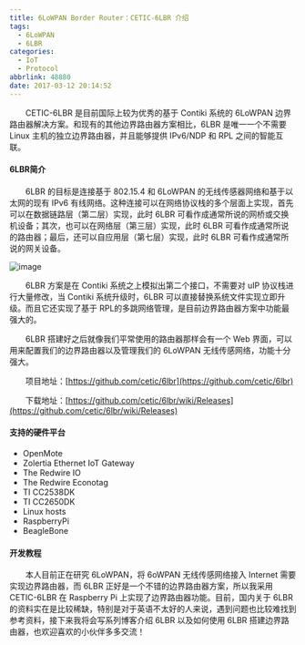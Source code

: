 ```yaml
---
title: 6LoWPAN Border Router：CETIC-6LBR 介绍
tags:
  - 6LoWPAN
  - 6LBR
categories:
  - IoT
  - Protocol
abbrlink: 48880
date: 2017-03-12 20:14:52
---
```


　　CETIC-6LBR 是目前国际上较为优秀的基于 Contiki 系统的 6LoWPAN 边界路由器解决方案。和现有的其他边界路由器方案相比，6LBR 是唯一一个不需要 Linux 主机的独立边界路由器，并且能够提供 IPv6/NDP 和 RPL 之间的智能互联。

<!--more-->

#### 6LBR简介

　　6LBR 的目标是连接基于 802.15.4 和 6LoWPAN 的无线传感器网络和基于以太网的现有 IPv6 有线网络。这种连接可以在网络协议栈的多个层面上实现，首先可以在数据链路层（第二层）实现，此时 6LBR 可看作成通常所说的网桥或交换机设备；其次，也可以在网络层（第三层）实现，此时 6LBR 可看作成通常所说的路由器；最后，还可以自应用层（第七层）实现，此时 6LBR 可看作成通常所说的网关设备。

![image](https://github.com/cetic/6lbr/wiki/images/6lbr-top-medium.png)

　　6LBR 方案是在 Contiki 系统之上模拟出第二个接口，不需要对 uIP 协议栈进行大量修改，当 Contiki 系统升级时，6LBR 可以直接替换系统文件实现立即升级。而且它还实现了基于 RPL的多跳网络管理，是目前边界路由器方案中功能最强大的。

　　6LBR 搭建好之后就像我们平常使用的路由器那样会有一个 Web 界面，可以用来配置我们的边界路由器以及管理我们的 6LoWPAN 无线传感网络，功能十分强大。

　　项目地址：[https://github.com/cetic/6lbr](https://github.com/cetic/6lbr)

　　下载地址：[https://github.com/cetic/6lbr/wiki/Releases](https://github.com/cetic/6lbr/wiki/Releases)

#### 支持的硬件平台

- OpenMote
- Zolertia Ethernet IoT Gateway
- The Redwire IO
- The Redwire Econotag
- TI CC2538DK
- TI CC2650DK
- Linux hosts
- RaspberryPi
- BeagleBone

#### 开发教程

　　本人目前正在研究 6LoWPAN，将 6oWPAN 无线传感网络接入 Internet 需要实现边界路由器，而 6LBR 正好是一个不错的边界路由器方案，所以我采用 CETIC-6LBR 在 Raspberry Pi 上实现了边界路由器功能。目前，国内关于 6LBR 的资料实在是比较稀缺，特别是对于英语不太好的人来说，遇到问题也比较难找到参考资料，接下来我将会写系列博客介绍 6LBR 以及如何使用 6LBR 搭建边界路由器，也欢迎喜欢的小伙伴多多交流！
